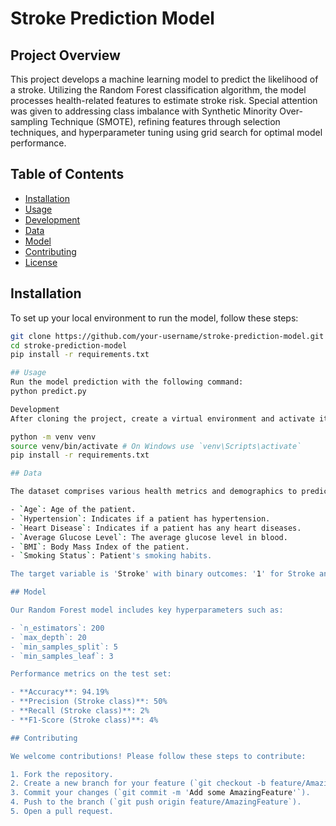 # Stroke Prediction Model

## Project Overview

This project develops a machine learning model to predict the likelihood of a stroke. Utilizing the Random Forest classification algorithm, the model processes health-related features to estimate stroke risk. Special attention was given to addressing class imbalance with Synthetic Minority Over-sampling Technique (SMOTE), refining features through selection techniques, and hyperparameter tuning using grid search for optimal model performance.

## Table of Contents

- [Installation](#installation)
- [Usage](#usage)
- [Development](#development)
- [Data](#data)
- [Model](#model)
- [Contributing](#contributing)
- [License](#license)

## Installation

To set up your local environment to run the model, follow these steps:

```bash
git clone https://github.com/your-username/stroke-prediction-model.git
cd stroke-prediction-model
pip install -r requirements.txt

## Usage
Run the model prediction with the following command:
python predict.py

Development
After cloning the project, create a virtual environment and activate it:

python -m venv venv
source venv/bin/activate # On Windows use `venv\Scripts\activate`
pip install -r requirements.txt

## Data

The dataset comprises various health metrics and demographics to predict stroke occurrences:

- `Age`: Age of the patient.
- `Hypertension`: Indicates if a patient has hypertension.
- `Heart Disease`: Indicates if a patient has any heart diseases.
- `Average Glucose Level`: The average glucose level in blood.
- `BMI`: Body Mass Index of the patient.
- `Smoking Status`: Patient's smoking habits.

The target variable is 'Stroke' with binary outcomes: '1' for Stroke and '0' for No Stroke.

## Model

Our Random Forest model includes key hyperparameters such as:

- `n_estimators`: 200
- `max_depth`: 20
- `min_samples_split`: 5
- `min_samples_leaf`: 3

Performance metrics on the test set:

- **Accuracy**: 94.19%
- **Precision (Stroke class)**: 50%
- **Recall (Stroke class)**: 2%
- **F1-Score (Stroke class)**: 4%

## Contributing

We welcome contributions! Please follow these steps to contribute:

1. Fork the repository.
2. Create a new branch for your feature (`git checkout -b feature/AmazingFeature`).
3. Commit your changes (`git commit -m 'Add some AmazingFeature'`).
4. Push to the branch (`git push origin feature/AmazingFeature`).
5. Open a pull request.




     
